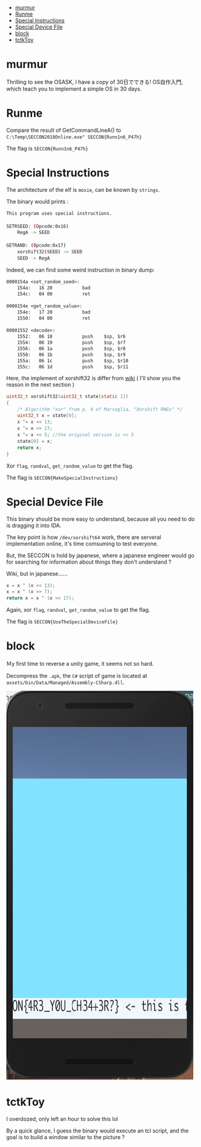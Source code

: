 <!-- TOC -->

- [murmur](#murmur)
- [Runme](#runme)
- [Special Instructions](#special-instructions)
- [Special Device File](#special-device-file)
- [block](#block)
- [tctkToy](#tctktoy)

<!-- /TOC -->

# murmur

Thrilling to see the OSASK, I have a copy of 30日でできる! OS自作入門, which teach you  to implement a simple OS in 30 days.

# Runme

Compare the result of GetCommandLineA() to `C:\Temp\SECCON2018Online.exe" SECCON{Runn1n6_P47h}`

The flag is `SECCON{Runn1n6_P47h}`

# Special Instructions

The architecture of the elf is `moxie`, can be known by `strings`.

The binary would prints :

```sh
This program uses special instructions.

SETRSEED: (Opcode:0x16)
    RegA -> SEED

GETRAND: (Opcode:0x17)
    xorshift32(SEED) -> SEED
    SEED -> RegA
```

Indeed, we can find some weird instruction in binary dump:

```
0000154a <set_random_seed>:
    154a:	16 20       	bad
    154c:	04 00       	ret

0000154e <get_random_value>:
    154e:	17 20       	bad
    1550:	04 00       	ret

00001552 <decode>:
    1552:	06 18       	push	$sp, $r6
    1554:	06 19       	push	$sp, $r7
    1556:	06 1a       	push	$sp, $r8
    1558:	06 1b       	push	$sp, $r9
    155a:	06 1c       	push	$sp, $r10
    155c:	06 1d       	push	$sp, $r11
```

Here, the implement of xorshift32 is differ from [wiki](https://en.wikipedia.org/wiki/Xorshift) ( I'll show you the reason in the next section )

```c
uint32_t xorshift32(uint32_t state[static 1])
{
    /* Algorithm "xor" from p. 4 of Marsaglia, "Xorshift RNGs" */
    uint32_t x = state[0];
    x ^= x << 13;
    x ^= x >> 17;
    x ^= x << 5; //the original version is << 5
    state[0] = x;
    return x;
}
```

Xor `flag`, `randval`, `get_random_value` to get the flag.

The flag is `SECCON{MakeSpecialInstructions}`

# Special Device File

This binary should be more easy to understand, because all you need to do is dragging it into IDA.

The key point is how `/dev/xorshift64` work, there are serveral implementation online, it's time comsuming to test everyone.

But, the SECCON is hold by japanese, where a japanese engineer would go for searching for information about things they don't understand ?

Wiki, but in japanese......

```c
x = x ^ (x << 13);
x = x ^ (x >> 7);
return x = x ^ (x << 17);
```

Again, xor `flag`, `randval`, `get_random_value` to get the flag.

The flag is `SECCON{UseTheSpecialDeviceFile}`

# block

Ｍy first time to reverse a unity game, it seems not so hard.

Decompress the `.apk`, the `C#` script of game is located at `assets/bin/Data/Managed/Assembly-CSharp.dll`.

![flag](./block.png)

# tctkToy

I overdozed, only left an hour to solve this lol

By a quick glance, I guess the binary would execute an tcl script, and the goal is to build a window similar to the picture ?